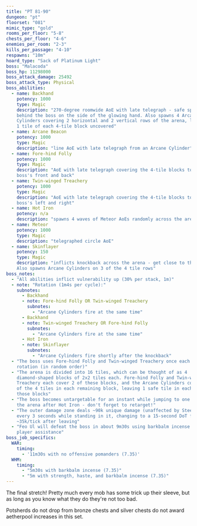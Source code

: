 ```yaml
---
title: "PT 81-90"
dungeon: "pt"
floorset: "081"
mimic_type: "gold"
rooms_per_floor: "5-8"
chests_per_floor: "4-6"
enemies_per_room: "2-3"
kills_per_passage: "4-10"
respawns: "10m"
hoard_type: "Sack of Platinum Light"
boss: "Malacoda"
boss_hp: 11298000
boss_attack_damage: 25492
boss_attack_type: Physical
boss_abilities:
  - name: Backhand
    potency: 1000
    type: Magic
    description: "270-degree roomwide AoE with late telegraph - safe spot is
    behind the boss on the side of the glowing hand. Also spawns 4 Arcane
    Cylinders covering 2 horizontal and 2 vertical rows of the arena, leaving
    1 tile of each 4-tile block uncovered"
  - name: Arcane Beacon
    potency: 1000
    type: Magic
    description: "line AoE with late telegraph from an Arcane Cylinder"
  - name: Fore-hind Folly
    potency: 1000
    type: Magic
    description: "AoE with late telegraph covering the 4-tile blocks to the
    boss's front and back"
  - name: Twin-winged Treachery
    potency: 1000
    type: Magic
    description: "AoE with late telegraph covering the 4-tile blocks to the
    boss's left and right"
  - name: Hot Iron
    potency: n/a
    description: "spawns 4 waves of Meteor AoEs randomly across the arena"
  - name: Meteor
    potency: 1000
    type: Magic
    description: "telegraphed circle AoE"
  - name: Skinflayer
    potency: 150
    type: Magic
    description: "inflicts knockback across the arena - get close to the boss.
    Also spawns Arcane Cylinders on 3 of the 4 tile rows"
boss_notes:
  - "All abilities inflict vulnerability up (30% per stack, 1m)"
  - note: "Rotation (1m4s per cycle):"
    subnotes:
      - Backhand
      - note: Fore-hind Folly OR Twin-winged Treachery
        subnotes:
          - "Arcane Cylinders fire at the same time"
      - Backhand
      - note: Twin-winged Treachery OR Fore-hind Folly
        subnotes:
          - "Arcane Cylinders fire at the same time"
      - Hot Iron
      - note: Skinflayer
        subnotes:
          - "Arcane Cylinders fire shortly after the knockback"
  - "The boss uses Fore-hind Folly and Twin-winged Treachery once each per
    rotation (in random order)"
  - "The arena is divided into 16 tiles, which can be thought of as 4
    diamond-shaped blocks of 2x2 tiles each. Fore-hind Folly and Twin-winged
    Treachery each cover 2 of these blocks, and the Arcane Cylinders cover 3
    of the 4 tiles in each remaining block, leaving 1 safe tile in each of
    those blocks"
  - "The boss becomes untargetable for an instant while jumping to one side of
    the arena after Hot Iron - don't forget to retarget!"
  - "The outer damage zone deals ~90k unique damage (unaffected by Steel)
    every 3 seconds while standing in it, changing to a 15-second DoT for
    ~35k/tick after leaving"
  - "Feo Ul will defeat the boss in about 9m30s using barkbalm incense with no
    player assistance"
boss_job_specifics:
  WAR:
    timing:
      - '11m30s with no offensive pomanders (7.35)'
  WHM:
    timing:
      - "5m30s with barkbalm incense (7.35)"
      - "5m with strength, haste, and barkbalm incense (7.35)"
---
```


The final stretch! Pretty much every mob has some trick up their sleeve, but
as long as you know what they do they're not too bad.

Potsherds do not drop from bronze chests and silver chests do not award
aetherpool increases in this set.
